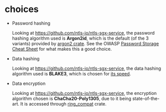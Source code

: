 # choices

- Password hashing

  Looking at <https://github.com/ntls-io/ntls-sgx-service>,
  the password hashing algorithm used is __Argon2id__,
  which is the default (of the 3 variants) provided by [argon2 crate].
  See the OWASP [Password Storage Cheat Sheet] for what makes this a good choice.

- Data hashing

  Looking at <https://github.com/ntls-io/ntls-sgx-service>,
  the data hashing algorithm used is __BLAKE3__,
  which is chosen for [its speed].

- Data encryption

  Looking at <https://github.com/ntls-io/ntls-sgx-service>,
  the encryption algorithm chosen is __ChaCha20-Poly1305__,
  due to it being state-of-the-art.
  It is accessed through [ring_compat] crate.

[Password Storage Cheat Sheet]: https://cheatsheetseries.owasp.org/cheatsheets/Password_Storage_Cheat_Sheet
[argon2 crate]: https://lib.rs/crates/argon2
[its speed]: https://github.com/BLAKE3-team/BLAKE3
[ring_compat]: https://github.com/RustCrypto/ring-compat
